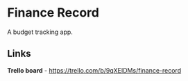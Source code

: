 # Finance Record

A budget tracking app.

## Links

**Trello board** - https://trello.com/b/9qXEIDMs/finance-record
